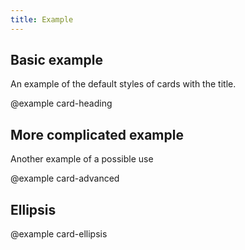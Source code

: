 ```yaml
---
title: Example
---
```

## Basic example

An example of the default styles of cards with the title.

@example card-heading

## More complicated example

Another example of a possible use

@example card-advanced

## Ellipsis

@example card-ellipsis
